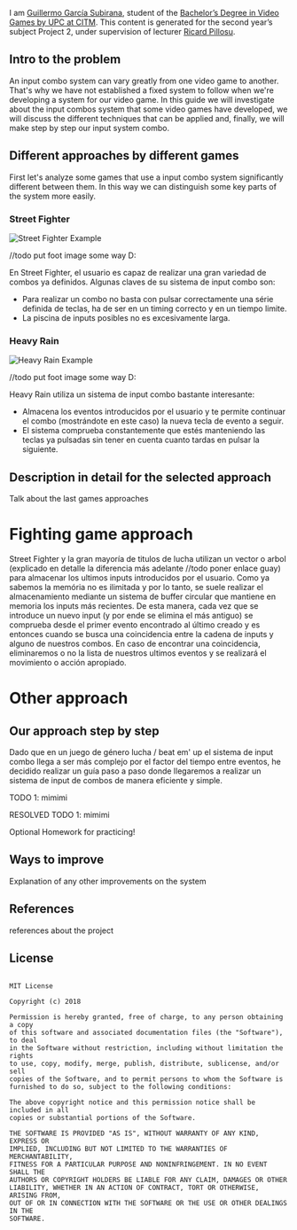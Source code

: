 
I am [Guillermo García Subirana](https://www.linkedin.com/in/guillermo-garc%C3%ADa-subirana-36a783b5/), student of the
[Bachelor’s Degree in
Video Games by UPC at CITM](https://www.citm.upc.edu/ing/estudis/graus-videojocs/). This content is generated for the second year’s
subject Project 2, under supervision of lecturer
[Ricard Pillosu](https://es.linkedin.com/in/ricardpillosu).

## **Intro to the problem** 

An input combo system can vary greatly from one video game to another. That's why we have not established a fixed system to follow when we're developing a system for our video game.
In this guide we will investigate about the input combos system that some video games have developed, we will discuss the different techniques that can be applied and, finally, we will make step by step our input system combo.

## Different approaches by different games

First let's analyze some games that use a input combo system significantly different between them. In this way we can distinguish some key parts of the system more easily.

### Street Fighter

![Street Fighter Example](images/street_fighter_example.gif)

//todo put foot image some way D:

En Street Fighter, el usuario es capaz de realizar una gran variedad de combos ya definidos. Algunas claves de su sistema de input combo son:

* Para realizar un combo no basta con pulsar correctamente una série definida de teclas, ha de ser en un timing correcto y en un tiempo limite.
* La piscina de inputs posibles no es excesivamente larga.

### Heavy Rain

![Heavy Rain Example](images/heavy_rain_example.gif)

//todo put foot image some way D:

Heavy Rain utiliza un sistema de input combo bastante interesante:
* Almacena los eventos introducidos por el usuario y te permite continuar el combo (mostrándote en este caso) la nueva tecla de evento a seguir.
* El sistema comprueba constantemente que estés manteniendo las teclas ya pulsadas sin tener en cuenta cuanto tardas en pulsar la siguiente.

## Description in detail for the selected approach

Talk about the last games approaches 

# Fighting game approach

Street Fighter y la gran mayoría de titulos de lucha utilizan un vector o arbol (explicado en detalle la diferencia más adelante //todo poner enlace guay) para almacenar los ultimos inputs introducidos por el usuario. Como ya sabemos la memória no es ilimitada y por lo tanto, se suele realizar el almacenamiento mediante un sistema de buffer circular que mantiene en memoria los inputs más recientes.
De esta manera, cada vez que se introduce un nuevo input (y por ende se elimina el más antiguo) se comprueba desde el primer evento encontrado al último creado y es entonces cuando se busca una coincidencia entre la cadena de inputs y alguno de nuestros combos.
En caso de encontrar una coincidencia, eliminaremos o no la lista de nuestros ultimos eventos y se realizará el movimiento o acción apropiado.

# Other approach

## Our approach step by step

Dado que en un juego de género lucha / beat em' up el sistema de input combo llega a ser más complejo por el factor del tiempo entre eventos, he decidido realizar un guía paso a paso donde llegaremos a realizar un sistema de input de combos de manera eficiente y simple.

TODO 1: mimimi

RESOLVED TODO 1: mimimi

Optional Homework for practicing!

## Ways to improve

Explanation of any other improvements on the system

## References

references about the project

## License

~~~~~~~~~~~~~~~

MIT License

Copyright (c) 2018

Permission is hereby granted, free of charge, to any person obtaining a copy
of this software and associated documentation files (the "Software"), to deal
in the Software without restriction, including without limitation the rights
to use, copy, modify, merge, publish, distribute, sublicense, and/or sell
copies of the Software, and to permit persons to whom the Software is
furnished to do so, subject to the following conditions:

The above copyright notice and this permission notice shall be included in all
copies or substantial portions of the Software.

THE SOFTWARE IS PROVIDED "AS IS", WITHOUT WARRANTY OF ANY KIND, EXPRESS OR
IMPLIED, INCLUDING BUT NOT LIMITED TO THE WARRANTIES OF MERCHANTABILITY,
FITNESS FOR A PARTICULAR PURPOSE AND NONINFRINGEMENT. IN NO EVENT SHALL THE
AUTHORS OR COPYRIGHT HOLDERS BE LIABLE FOR ANY CLAIM, DAMAGES OR OTHER
LIABILITY, WHETHER IN AN ACTION OF CONTRACT, TORT OR OTHERWISE, ARISING FROM,
OUT OF OR IN CONNECTION WITH THE SOFTWARE OR THE USE OR OTHER DEALINGS IN THE
SOFTWARE.

~~~~~~~~~~~~~~~
